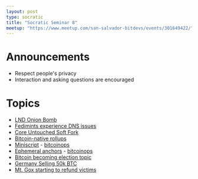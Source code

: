 ```yaml
---
layout: post
type: socratic
title: "Socratic Seminar 8"
meetup: "https://www.meetup.com/san-salvador-bitdevs/events/301649422/"
---
```


# Announcements

- Respect people's privacy
- Interaction and asking questions are encouraged

# Topics

- [LND Onion Bomb](https://morehouse.github.io/lightning/lnd-onion-bomb/)
- [Fedimints experience DNS issues](https://x.com/MutinyWallet/status/1805346636660429021)
- [Core Untouched Soft Fork](https://bip300cusf.com/cusf.pdf)
- [Bitcoin-native rollups](https://brqgoo.medium.com/introducing-brollups-18ec4081f6e7)
- [Miniscript](https://github.com/bitcoin/bips/pull/1610) - [bitcoinops](https://bitcoinops.org/en/topics/miniscript/)
- [Ephemeral anchors](https://github.com/bitcoin/bips/pull/1524) - [bitcoinops](https://bitcoinops.org/en/topics/ephemeral-anchors/)
- [Bitcoin becoming election topic](https://www.coindesk.com/business/2024/06/12/trump-we-want-all-remaining-bitcoin-to-be-made-in-usa/)
- [Germany Selling 50k BTC](https://finance.yahoo.com/news/german-government-begins-massive-bitcoin-051312544.html?guccounter=1)
- [Mt. Gox starting to refund victims](https://www.coindesk.com/markets/2024/06/24/mt-gox-to-begin-bitcoin-bitcoin-cash-repayments-in-july/)
